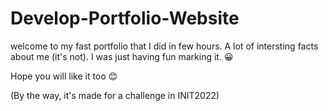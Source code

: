 # Develop-Portfolio-Website
welcome to my fast portfolio that I did in few hours. A lot of intersting facts about me (it's not).
I was just having fun marking it. 😀

Hope you will like it too 😊

(By the way, it's made for a challenge in INIT2022)